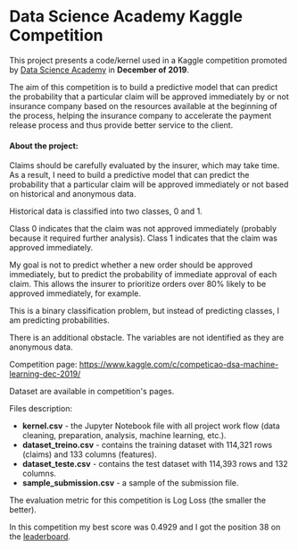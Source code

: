 # Data Science Academy Kaggle Competition

This project presents a code/kernel used in a Kaggle competition promoted by [Data Science Academy](https://www.datascienceacademy.com.br/) in **December of 2019**.

The aim of this competition is to build a predictive model that can predict the probability that a particular claim will be approved immediately by or not insurance company based on the resources available at the beginning of the process, helping the insurance company to accelerate the payment release process and thus provide better service to the client.

#### About the project: 
Claims should be carefully evaluated by the insurer, which may take time. As a result, I need to build a predictive model that can predict the probability that a particular claim will be approved immediately or not based on historical and anonymous data.

Historical data is classified into two classes, 0 and 1.

Class 0 indicates that the claim was not approved immediately (probably because it required further analysis). Class 1 indicates that the claim was approved immediately.

My goal is not to predict whether a new order should be approved immediately, but to predict the probability of immediate approval of each claim. This allows the insurer to prioritize orders over 80% likely to be approved immediately, for example.

This is a binary classification problem, but instead of predicting classes, I am predicting probabilities.

There is an additional obstacle. The variables are not identified as they are anonymous data. 

Competition page: https://www.kaggle.com/c/competicao-dsa-machine-learning-dec-2019/

Dataset are available in competition's pages.

Files description:
* **kernel.csv** - the Jupyter Notebook file with all project work flow (data cleaning, preparation, analysis, machine learning, etc.).
* **dataset_treino.csv** - contains the training dataset with 114,321 rows (claims) and 133 columns (features).
* **dataset_teste.csv** - contains the test dataset with 114,393 rows and 132 columns.
* **sample_submission.csv** - a sample of the submission file.

The evaluation metric for this competition is Log Loss (the smaller the better).

In this competition my best score was 0.4929 and I got the position 38 on the [leaderboard](https://www.kaggle.com/c/competicao-dsa-machine-learning-dec-2019/leaderboard).